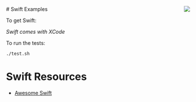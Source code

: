 <img align="right" src="https://raw.githubusercontent.com/rtoal/polyglot/master/resources/swift-logo-300.png">
# Swift Examples

To get Swift:

_Swift comes with XCode_

To run the tests:

```
./test.sh
```

# Swift Resources

* [Awesome Swift](https://github.com/matteocrippa/awesome-swift)
